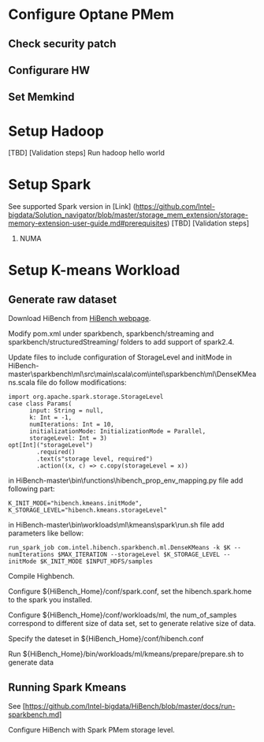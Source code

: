 # Configure Optane PMem
## Check security patch
## Configurare HW
## Set Memkind

# Setup Hadoop
[TBD]
[Validation steps] Run hadoop hello world

# Setup Spark
See supported Spark version in [Link] (https://github.com/Intel-bigdata/Solution_navigator/blob/master/storage_mem_extension/storage-memory-extension-user-guide.md#prerequisites)
[TBD] 
[Validation steps]
1. NUMA

# Setup K-means Workload

## Generate raw dataset
Download HiBench from [HiBench webpage](https://github.com/intel-hadoop/HiBench.git).

Modify pom.xml under sparkbench, sparkbench/streaming and sparkbench/structuredStreaming/ folders to add support of spark2.4.

Update files to include configuration of StorageLevel and initMode
in HiBench-master\sparkbench\ml\src\main\scala\com\intel\sparkbench\ml\DenseKMeans.scala file do follow modifications:

    import org.apache.spark.storage.StorageLevel
    case class Params(
          input: String = null,
          k: Int = -1,
          numIterations: Int = 10,
          initializationMode: InitializationMode = Parallel,
          storageLevel: Int = 3)
    opt[Int]("storageLevel")
            .required()
            .text(s"storage level, required")
            .action((x, c) => c.copy(storageLevel = x))

in HiBench-master\bin\functions\hibench_prop_env_mapping.py file add following part:

    K_INIT_MODE="hibench.kmeans.initMode",
    K_STORAGE_LEVEL="hibench.kmeans.storageLevel" 

in HiBench-master\bin\workloads\ml\kmeans\spark\run.sh file add parameters like bellow:

    run_spark_job com.intel.hibench.sparkbench.ml.DenseKMeans -k $K --numIterations $MAX_ITERATION --storageLevel $K_STORAGE_LEVEL --initMode $K_INIT_MODE $INPUT_HDFS/samples
 
Compile Highbench.

Configure ${HiBench_Home}/conf/spark.conf, set the hibench.spark.home to the spark you installed.

Configure ${HiBench_Home}/conf/workloads/ml, the num_of_samples correspond to different size of data set, set to generate relative size of data.
 
Specify the dateset in ${HiBench_Home}/conf/hibench.conf
 
Run ${HiBench_Home}/bin/workloads/ml/kmeans/prepare/prepare.sh to generate data

## Running Spark Kmeans
See [https://github.com/Intel-bigdata/HiBench/blob/master/docs/run-sparkbench.md] 

Configure HiBench with Spark PMem storage level.
